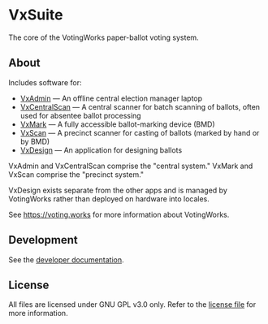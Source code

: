 # VxSuite

The core of the VotingWorks paper-ballot voting system.

## About

Includes software for:

- [VxAdmin](./apps/admin/frontend) — An offline central election manager laptop
- [VxCentralScan](./apps/central-scan/frontend) — A central scanner for batch
  scanning of ballots, often used for absentee ballot processing
- [VxMark](./apps/mark-scan/frontend) — A fully accessible ballot-marking device
  (BMD)
- [VxScan](./apps/scan/frontend) — A precinct scanner for casting of ballots
  (marked by hand or by BMD)
- [VxDesign](./apps/design/frontend) — An application for designing ballots

VxAdmin and VxCentralScan comprise the "central system." VxMark and VxScan
comprise the "precinct system."

VxDesign exists separate from the other apps and is managed by VotingWorks
rather than deployed on hardware into locales.

See https://voting.works for more information about VotingWorks.

## Development

See the [developer documentation](./docs/development.md).

## License

All files are licensed under GNU GPL v3.0 only. Refer to the
[license file](./LICENSE) for more information.
